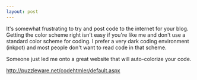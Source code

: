 ```yaml
---
layout: post
---
```

It's somewhat frustrating to try and post code to the internet for your blog.
Getting the color scheme right isn't easy if you're like me and don't use a
standard color scheme for coding.  I prefer a very dark coding environment
(inkpot) and most people don't want to read code in that scheme.

Someone just led me onto a great website that will auto-colorize your code.

<http://puzzleware.net/codehtmler/default.aspx>



